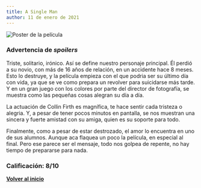 ```yaml
---
title: A Single Man
author: 11 de enero de 2021
---
```


![](../img/a_single_man.webp "Poster de la película")

### Advertencia de *spoilers*

Triste, solitario, irónico. Así se define nuestro personaje principal.
Él perdió a su novio, con más de 16 años de relación, en un accidente hace 8 meses.
Esto lo destruye, y la película empieza con el que podria ser su último día con vida, ya que se ve como prepara un revolver para suicidarse más tarde.
Y en un gran juego con los colores por parte del director de fotografía, se muestra como las pequeñas cosas alegran su día a día.

La actuación de Collin Firth es magnífica, te hace sentir cada tristeza o alegria.
Y, a pesar de tener pocos minutos en pantalla, se nos muestran una sincera y fuerte amistad con su amiga, quien es su soporte para todo.

Finalmente, como a pesar de estar destrozado, el amor lo encuentra en uno de sus alumnos. Aunque aca flaquea un poco la película, en especial al final. Pero ese parece ser el mensaje, todo nos golpea de repente, no hay tiempo de prepararse para nada.

### Calificación: 8/10

[**Volver al inicio**](../index.html)
